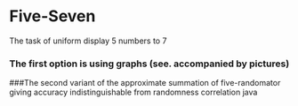 # Five-Seven
The task of uniform display 5 numbers to 7
### The first option is using graphs (see. accompanied by pictures)
###The second variant of the approximate summation of five-randomator giving accuracy indistinguishable from randomness correlation java
